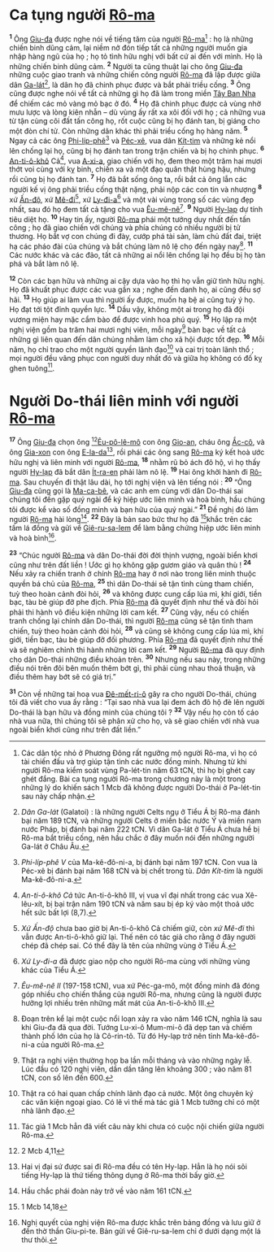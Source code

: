 # Ca tụng người [Rô-ma]()
<sup><b>1</b></sup> Ông [Giu-đa]() được nghe nói về tiếng tăm của người [Rô-ma]()[^1-8048a2ed-6024-470c-bdf4-7572726cf1b0] : họ là những chiến binh dũng cảm, lại niềm nở đón tiếp tất cả những người muốn gia nhập hàng ngũ của họ ; họ tỏ tình hữu nghị với bất cứ ai đến với mình. Họ là những chiến binh dũng cảm. <sup><b>2</b></sup> Người ta cũng thuật lại cho ông [Giu-đa]() những cuộc giao tranh và những chiến công người [Rô-ma]() đã lập được giữa dân [Ga-lát]()[^2-8048a2ed-6024-470c-bdf4-7572726cf1b0], là dân họ đã chinh phục được và bắt phải triều cống. <sup><b>3</b></sup> Ông cũng được nghe nói về tất cả những gì họ đã làm trong miền [Tây Ban Nha]() để chiếm các mỏ vàng mỏ bạc ở đó. <sup><b>4</b></sup> Họ đã chinh phục được cả vùng nhờ mưu lược và lòng kiên nhẫn – dù vùng ấy rất xa xôi đối với họ ; cả những vua từ tận cùng cõi đất tấn công họ, rốt cuộc cũng bị họ đánh tan, bị giáng cho một đòn chí tử. Còn những dân khác thì phải triều cống họ hàng năm. <sup><b>5</b></sup> Ngay cả các ông [Phi-líp-phê]()[^3-8048a2ed-6024-470c-bdf4-7572726cf1b0] và [Péc-xê](), vua dân [Kít-tim]() và những kẻ nổi lên chống lại họ, cũng bị họ đánh tan trong trận chiến và bị họ chinh phục. <sup><b>6</b></sup> [An-ti-ô-khô]() Cả[^4-8048a2ed-6024-470c-bdf4-7572726cf1b0], vua [A-xi-a](), giao chiến với họ, đem theo một trăm hai mươi thớt voi cùng với kỵ binh, chiến xa và một đạo quân thật hùng hậu, nhưng rồi cũng bị họ đánh tan. <sup><b>7</b></sup> Họ đã bắt sống ông ta, rồi bắt cả ông lẫn các người kế vị ông phải triều cống thật nặng, phải nộp các con tin và nhượng <sup><b>8</b></sup> xứ [Ấn-độ](), xứ [Mê-đi]()[^5-8048a2ed-6024-470c-bdf4-7572726cf1b0], xứ [Ly-đi-a]()[^6-8048a2ed-6024-470c-bdf4-7572726cf1b0] và một vài vùng trong số các vùng đẹp nhất, sau đó họ đem tất cả tặng cho vua [Êu-mê-nê]()[^7-8048a2ed-6024-470c-bdf4-7572726cf1b0]. <sup><b>9</b></sup> Người [Hy-lạp]() dự tính tiêu diệt họ. <sup><b>10</b></sup> Hay tin ấy, người [Rô-ma]() phái một tướng duy nhất đến tấn công ; họ đã giao chiến với chúng và phía chúng có nhiều người bị tử thương. Họ bắt vợ con chúng đi đày, cướp phá tài sản, làm chủ đất đai, triệt hạ các pháo đài của chúng và bắt chúng làm nô lệ cho đến ngày nay[^8-8048a2ed-6024-470c-bdf4-7572726cf1b0]. <sup><b>11</b></sup> Các nước khác và các đảo, tất cả những ai nổi lên chống lại họ đều bị họ tàn phá và bắt làm nô lệ.

<sup><b>12</b></sup> Còn các bạn hữu và những ai cậy dựa vào họ thì họ vẫn giữ tình hữu nghị. Họ đã khuất phục được các vua gần xa ; nghe đến danh họ, ai cũng đều sợ hãi. <sup><b>13</b></sup> Họ giúp ai làm vua thì người ấy được, muốn hạ bệ ai cũng tuỳ ý họ. Họ đạt tới tột đỉnh quyền lực. <sup><b>14</b></sup> Dầu vậy, không một ai trong họ đã đội vương miện hay mặc cẩm bào để được vinh hoa phú quý. <sup><b>15</b></sup> Họ lập ra một nghị viện gồm ba trăm hai mươi nghị viên, mỗi ngày[^9-8048a2ed-6024-470c-bdf4-7572726cf1b0] bàn bạc về tất cả những gì liên quan đến dân chúng nhằm làm cho xã hội được tốt đẹp. <sup><b>16</b></sup> Mỗi năm, họ chỉ trao cho một người quyền lãnh đạo[^10-8048a2ed-6024-470c-bdf4-7572726cf1b0] và cai trị toàn lãnh thổ ; mọi người đều vâng phục con người duy nhất đó và giữa họ không có đố kỵ ghen tuông[^11-8048a2ed-6024-470c-bdf4-7572726cf1b0].


# Người Do-thái liên minh với người [Rô-ma]()
<sup><b>17</b></sup> Ông [Giu-đa]() chọn ông [^1@-8048a2ed-6024-470c-bdf4-7572726cf1b0][Êu-pô-lê-mô]() con ông [Gio-an](), cháu ông [Ắc-cô](), và ông [Gia-xon]() con ông [E-la-da]()[^12-8048a2ed-6024-470c-bdf4-7572726cf1b0], rồi phái các ông sang [Rô-ma]() ký kết hoà ước hữu nghị và liên minh với người [Rô-ma](), <sup><b>18</b></sup> nhằm rũ bỏ ách đô hộ, vì họ thấy người [Hy-lạp]() đã bắt dân [Ít-ra-en]() phải làm nô lệ. <sup><b>19</b></sup> Hai ông khởi hành đi [Rô-ma](). Sau chuyến đi thật lâu dài, họ tới nghị viện và lên tiếng nói : <sup><b>20</b></sup> “Ông [Giu-đa]() cũng gọi là [Ma-ca-bê](), và các anh em cùng với dân Do-thái sai chúng tôi đến gặp quý ngài để ký hiệp ước liên minh và hoà bình, hầu chúng tôi được kể vào số đồng minh và bạn hữu của quý ngài.” <sup><b>21</b></sup> Đề nghị đó làm người [Rô-ma]() hài lòng[^13-8048a2ed-6024-470c-bdf4-7572726cf1b0]. <sup><b>22</b></sup> Đây là bản sao bức thư họ đã [^2@-8048a2ed-6024-470c-bdf4-7572726cf1b0]khắc trên các tấm lá đồng và gửi về [Giê-ru-sa-lem]() để làm bằng chứng hiệp ước liên minh và hoà bình[^14-8048a2ed-6024-470c-bdf4-7572726cf1b0].

<sup><b>23</b></sup> “Chúc người [Rô-ma]() và dân Do-thái đời đời thịnh vượng, ngoài biển khơi cũng như trên đất liền ! Ước gì họ không gặp gươm giáo và quân thù ! <sup><b>24</b></sup> Nếu xảy ra chiến tranh ở chính [Rô-ma]() hay ở nơi nào trong liên minh thuộc quyền bá chủ của [Rô-ma](), <sup><b>25</b></sup> thì dân Do-thái sẽ tận tình cùng tham chiến, tuỳ theo hoàn cảnh đòi hỏi, <sup><b>26</b></sup> và không được cung cấp lúa mì, khí giới, tiền bạc, tàu bè giúp đỡ phe địch. Phía [Rô-ma]() đã quyết định như thế và đòi hỏi phải thi hành vô điều kiện những lời cam kết. <sup><b>27</b></sup> Cũng vậy, nếu có chiến tranh chống lại chính dân Do-thái, thì người [Rô-ma]() cũng sẽ tận tình tham chiến, tuỳ theo hoàn cảnh đòi hỏi, <sup><b>28</b></sup> và cũng sẽ không cung cấp lúa mì, khí giới, tiền bạc, tàu bè giúp đỡ đối phương. Phía [Rô-ma]() đã quyết định như thế và sẽ nghiêm chỉnh thi hành những lời cam kết. <sup><b>29</b></sup> Người [Rô-ma]() đã quy định cho dân Do-thái những điều khoản trên. <sup><b>30</b></sup> Nhưng nếu sau này, trong những điều nói trên đôi bên muốn thêm bớt gì, thì phải cùng nhau thoả thuận, và điều thêm hay bớt sẽ có giá trị.”

<sup><b>31</b></sup> Còn về những tai hoạ vua [Đê-mết-ri-ô]() gây ra cho người Do-thái, chúng tôi đã viết cho vua ấy rằng : “Tại sao nhà vua lại đem ách đô hộ đè lên người Do-thái là bạn hữu và đồng minh của chúng tôi ? <sup><b>32</b></sup> Vậy nếu họ còn tố cáo nhà vua nữa, thì chúng tôi sẽ phân xử cho họ, và sẽ giao chiến với nhà vua ngoài biển khơi cũng như trên đất liền.”

[^1-8048a2ed-6024-470c-bdf4-7572726cf1b0]: Các dân tộc nhỏ ở Phương Đông rất ngưỡng mộ người Rô-ma, vì họ có tài chiến đấu và trợ giúp tận tình các nước đồng minh. Nhưng từ khi người Rô-ma kiểm soát vùng Pa-lét-tin năm 63 tCN, thì họ bị ghét cay ghét đắng. Bài ca tụng người Rô-ma trong chương này là một trong những lý do khiến sách 1 Mcb đã không được người Do-thái ở Pa-lét-tin sau này chấp nhận.
[^2-8048a2ed-6024-470c-bdf4-7572726cf1b0]: *Dân Ga-lát* (Galatoi) : là những người Celts ngụ ở Tiểu Á bị Rô-ma đánh bại năm 189 tCN, và những người Celts ở miền bắc nước Ý và miền nam nước Pháp, bị đánh bại năm 222 tCN. Vì dân Ga-lát ở Tiểu Á chưa hề bị Rô-ma bắt triều cống, nên hầu chắc ở đây muốn nói đến những người Ga-lát ở Châu Âu.
[^3-8048a2ed-6024-470c-bdf4-7572726cf1b0]: *Phi-líp-phê V* của Ma-kê-đô-ni-a, bị đánh bại năm 197 tCN. Con vua là Péc-xê bị đánh bại năm 168 tCN và bị chết trong tù. *Dân Kít-tim* là người Ma-kê-đô-ni-a.
[^4-8048a2ed-6024-470c-bdf4-7572726cf1b0]: *An-ti-ô-khô Cả* tức An-ti-ô-khô III, vị vua vĩ đại nhất trong các vua Xê-lêu-xít, bị bại trận năm 190 tCN và năm sau bị ép ký vào một thoả ước hết sức bất lợi (8,7).
[^5-8048a2ed-6024-470c-bdf4-7572726cf1b0]: *Xứ Ấn-độ* chưa bao giờ bị An-ti-ô-khô Cả chiếm giữ, còn *xứ Mê-đi* thì vẫn được An-ti-ô-khô giữ lại. Thế nên có tác giả cho rằng ở đây người chép đã chép sai. Có thể đây là tên của những vùng ở Tiểu Á.
[^6-8048a2ed-6024-470c-bdf4-7572726cf1b0]: *Xứ Ly-đi-a* đã được giao nộp cho người Rô-ma cùng với những vùng khác của Tiểu Á.
[^7-8048a2ed-6024-470c-bdf4-7572726cf1b0]: *Êu-mê-nê II* (197-158 tCN), vua xứ Péc-ga-mô, một đồng minh đã đóng góp nhiều cho chiến thắng của người Rô-ma, nhưng cũng là người được hưởng lợi nhiều trên những mất mát của An-ti-ô-khô III.
[^8-8048a2ed-6024-470c-bdf4-7572726cf1b0]: Đoạn trên kể lại một cuộc nổi loạn xảy ra vào năm 146 tCN, nghĩa là sau khi Giu-đa đã qua đời. Tướng Lu-xi-ô Mum-mi-ô đã dẹp tan và chiếm thành phố lớn của họ là Cô-rin-tô. Từ đó Hy-lạp trở nên tỉnh Ma-kê-đô-ni-a của người Rô-ma.
[^9-8048a2ed-6024-470c-bdf4-7572726cf1b0]: Thật ra nghị viện thường họp ba lần mỗi tháng và vào những ngày lễ. Lúc đầu có 120 nghị viên, dần dần tăng lên khoảng 300 ; vào năm 81 tCN, con số lên đến 600.
[^10-8048a2ed-6024-470c-bdf4-7572726cf1b0]: Thật ra có hai quan chấp chính lãnh đạo cả nước. Một ông chuyên ký các văn kiện ngoại giao. Có lẽ vì thế mà tác giả 1 Mcb tưởng chỉ có một nhà lãnh đạo.
[^11-8048a2ed-6024-470c-bdf4-7572726cf1b0]: Tác giả 1 Mcb hẳn đã viết câu này khi chưa có cuộc nội chiến giữa người Rô-ma.
[^12-8048a2ed-6024-470c-bdf4-7572726cf1b0]: Hai vị đại sứ được sai đi Rô-ma đều có tên Hy-lạp. Hẳn là họ nói sõi tiếng Hy-lạp là thứ tiếng thông dụng ở Rô-ma thời bấy giờ.
[^13-8048a2ed-6024-470c-bdf4-7572726cf1b0]: Hầu chắc phái đoàn này trở về vào năm 161 tCN.
[^14-8048a2ed-6024-470c-bdf4-7572726cf1b0]: Nghị quyết của nghị viện Rô-ma được khắc trên bảng đồng và lưu giữ ở đền thờ thần Giu-pi-te. Bản gửi về Giê-ru-sa-lem chỉ ở dưới dạng một lá thư thôi.
[^1@-8048a2ed-6024-470c-bdf4-7572726cf1b0]: 2 Mcb 4,11
[^2@-8048a2ed-6024-470c-bdf4-7572726cf1b0]: 1 Mcb 14,18